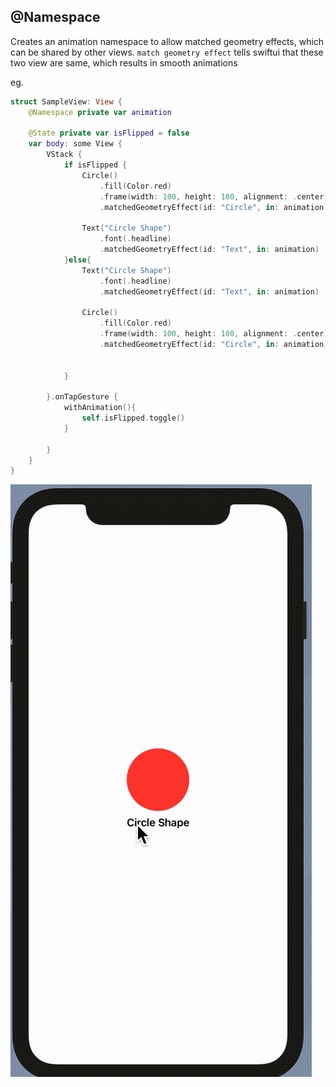 
## @Namespace

Creates an animation namespace to allow matched geometry effects, which can be shared by other views. 
`match geometry effect` tells swiftui that these two view are same, which results in smooth animations

eg.

```swift
struct SampleView: View {
    @Namespace private var animation
    
    @State private var isFlipped = false
    var body: some View {
        VStack {
            if isFlipped {
                Circle()
                    .fill(Color.red)
                    .frame(width: 100, height: 100, alignment: .center)
                    .matchedGeometryEffect(id: "Circle", in: animation)
                
                Text("Circle Shape")
                    .font(.headline)
                    .matchedGeometryEffect(id: "Text", in: animation)
            }else{
                Text("Circle Shape")
                    .font(.headline)
                    .matchedGeometryEffect(id: "Text", in: animation)
                
                Circle()
                    .fill(Color.red)
                    .frame(width: 100, height: 100, alignment: .center)
                    .matchedGeometryEffect(id: "Circle", in: animation)
                
               
            }
           
        }.onTapGesture {
            withAnimation(){
                self.isFlipped.toggle()
            }
            
        }
    }
}
```

![](../resources/match_geomerty_effect.gif)
